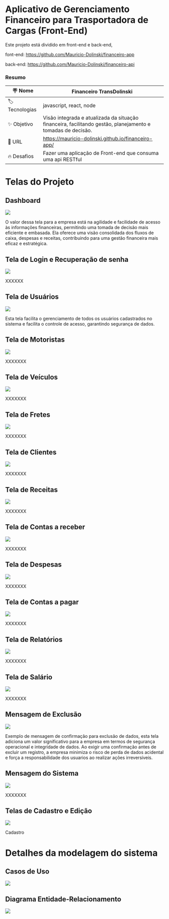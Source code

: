 # Aplicativo de Gerenciamento Financeiro para Trasportadora de Cargas (Front-End)

Este projeto está dividido em front-end e back-end, 

font-end: https://github.com/Mauricio-Dolinski/financeiro-app

back-end: https://github.com/Mauricio-Dolinski/financeiro-api

### Resumo

| :placard: Nome |  **Financeiro TransDolinski**   
| --------------------  | -------
| :label:Tecnologias | javascript, react, node
| :sparkles: Objetivo   | Visão integrada e atualizada da situação financeira, facilitando gestão, planejamento e tomadas de decisão.
| :rocket: URL        | https://mauricio-dolinski.github.io/financeiro-app/
| :fire: Desafios     | Fazer uma aplicação de Front-end que consuma uma api RESTful

# Telas do Projeto

## Dashboard
![](https://i.imgur.com/1a1YdrC.jpeg)

O valor dessa tela para a empresa está na agilidade e facilidade de acesso às informações financeiras, permitindo uma tomada de decisão mais eficiente e embasada. Ela oferece uma visão consolidada dos fluxos de caixa, despesas e receitas, contribuindo para uma gestão financeira mais eficaz e estratégica.

## Tela de Login e Recuperação de senha
![](https://i.imgur.com/index.jpeg)

XXXXXX

## Tela de Usuários
![](https://i.imgur.com/index.jpeg)

Esta tela facilita o gerenciamento de todos os usuários cadastrados no sistema e facilita o controle de acesso, garantindo segurança de dados.

## Tela de Motoristas
![](https://i.imgur.com/index.jpeg)

XXXXXXX

## Tela de Veículos
![](https://i.imgur.com/index.jpeg)

XXXXXXX

## Tela de Fretes
![](https://i.imgur.com/index.jpeg)

XXXXXXX

## Tela de Clientes
![](https://i.imgur.com/index.jpeg)

XXXXXXX

## Tela de Receitas
![](https://i.imgur.com/index.jpeg)

XXXXXXX

## Tela de Contas a receber
![](https://i.imgur.com/index.jpeg)

XXXXXXX

## Tela de Despesas
![](https://i.imgur.com/index.jpeg)

XXXXXXX

## Tela de Contas a pagar
![](https://i.imgur.com/index.jpeg)

XXXXXXX

## Tela de Relatórios
![](https://i.imgur.com/index.jpeg)

XXXXXXX

## Tela de Salário
![](https://i.imgur.com/index.jpeg)

XXXXXXX

## Mensagem de Exclusão
![](https://i.imgur.com/index.jpeg)

Exemplo de mensagem de confirmação para exclusão de dados, esta tela adiciona um valor significativo para a empresa em termos de segurança operacional e integridade de dados. Ao exigir uma confirmação antes de excluir um registro, a empresa minimiza o risco de perda de dados acidental e força a responsabilidade dos usuarios ao realizar ações irreversíveis.

## Mensagem do Sistema
![](https://i.imgur.com/index.jpeg)

XXXXXXX

## Telas de Cadastro e Edição
![](https://i.imgur.com/index.jpeg)

Cadastro

# Detalhes da modelagem do sistema

## Casos de Uso

![](https://i.imgur.com/index.jpeg)

## Diagrama Entidade-Relacionamento

![](https://i.imgur.com/index.jpeg)


